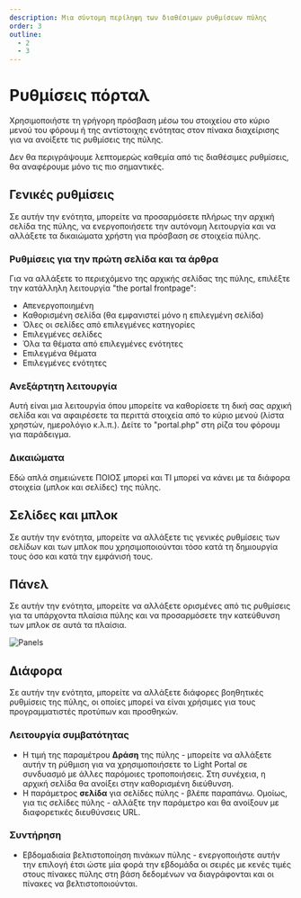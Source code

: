 ```yaml
---
description: Μια σύντομη περίληψη των διαθέσιμων ρυθμίσεων πύλης
order: 3
outline:
  - 2
  - 3
---
```


# Ρυθμίσεις πόρταλ

Χρησιμοποιήστε τη γρήγορη πρόσβαση μέσω του στοιχείου στο κύριο μενού του φόρουμ ή της αντίστοιχης ενότητας στον πίνακα διαχείρισης για να ανοίξετε τις ρυθμίσεις της πύλης.

Δεν θα περιγράψουμε λεπτομερώς καθεμία από τις διαθέσιμες ρυθμίσεις, θα αναφέρουμε μόνο τις πιο σημαντικές.

## Γενικές ρυθμίσεις

Σε αυτήν την ενότητα, μπορείτε να προσαρμόσετε πλήρως την αρχική σελίδα της πύλης, να ενεργοποιήσετε την αυτόνομη λειτουργία και να αλλάξετε τα δικαιώματα χρήστη για πρόσβαση σε στοιχεία πύλης.

### Ρυθμίσεις για την πρώτη σελίδα και τα άρθρα

Για να αλλάξετε το περιεχόμενο της αρχικής σελίδας της πύλης, επιλέξτε την κατάλληλη λειτουργία "the portal frontpage":

- Απενεργοποιημένη
- Καθορισμένη σελίδα (θα εμφανιστεί μόνο η επιλεγμένη σελίδα)
- Όλες οι σελίδες από επιλεγμένες κατηγορίες
- Επιλεγμένες σελίδες
- Όλα τα θέματα από επιλεγμένες ενότητες
- Επιλεγμένα θέματα
- Επιλεγμένες ενότητες

### Ανεξάρτητη λειτουργία

Αυτή είναι μια λειτουργία όπου μπορείτε να καθορίσετε τη δική σας αρχική σελίδα και να αφαιρέσετε τα περιττά στοιχεία από το κύριο μενού (λίστα χρηστών, ημερολόγιο κ.λ.π.). Δείτε το "portal.php" στη ρίζα του φόρουμ για παράδειγμα.

### Δικαιώματα

Εδώ απλά σημειώνετε ΠΟΙΟΣ μπορεί και ΤΙ μπορεί να κάνει με τα διάφορα στοιχεία (μπλοκ και σελίδες) της πύλης.

## Σελίδες και μπλοκ

Σε αυτήν την ενότητα, μπορείτε να αλλάξετε τις γενικές ρυθμίσεις των σελίδων και των μπλοκ που χρησιμοποιούνται τόσο κατά τη δημιουργία τους όσο και κατά την εμφάνισή τους.

## Πάνελ

Σε αυτήν την ενότητα, μπορείτε να αλλάξετε ορισμένες από τις ρυθμίσεις για τα υπάρχοντα πλαίσια πύλης και να προσαρμόσετε την κατεύθυνση των μπλοκ σε αυτά τα πλαίσια.

![Panels](panels.png)

## Διάφορα

Σε αυτήν την ενότητα, μπορείτε να αλλάξετε διάφορες βοηθητικές ρυθμίσεις της πύλης, οι οποίες μπορεί να είναι χρήσιμες για τους προγραμματιστές προτύπων και προσθηκών.

### Λειτουργία συμβατότητας

- Η τιμή της παραμέτρου **Δράση** της πύλης - μπορείτε να αλλάξετε αυτήν τη ρύθμιση για να χρησιμοποιήσετε το Light Portal σε συνδυασμό με άλλες παρόμοιες τροποποιήσεις. Στη συνέχεια, η αρχική σελίδα θα ανοίξει στην καθορισμένη διεύθυνση.
- Η παράμετρος **σελίδα** για σελίδες πύλης - βλέπε παραπάνω. Ομοίως, για τις σελίδες πύλης - αλλάξτε την παράμετρο και θα ανοίξουν με διαφορετικές διευθύνσεις URL.

### Συντήρηση

- Εβδομαδιαία βελτιστοποίηση πινάκων πύλης - ενεργοποιήστε αυτήν την επιλογή έτσι ώστε μία φορά την εβδομάδα οι σειρές με κενές τιμές στους πίνακες πύλης στη βάση δεδομένων να διαγράφονται και οι πίνακες να βελτιστοποιούνται.
